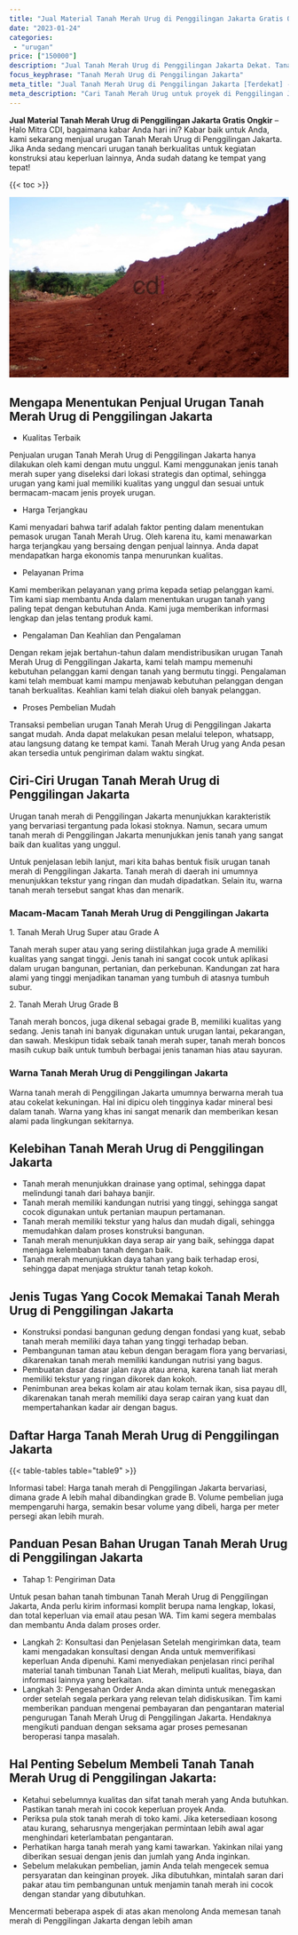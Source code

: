 ```yaml
---
title: "Jual Material Tanah Merah Urug di Penggilingan Jakarta Gratis Ongkir"
date: "2023-01-24"
categories:
 - "urugan"
price: ["150000"]
description: "Jual Tanah Merah Urug di Penggilingan Jakarta Dekat. Tanah Merah Urug ini sering dipakai dalam proyek konstruksi sebagai bahan urugan yang berkualitas dan tepat guna. Kontak kami untuk mendapatkan informasi lebih lanjut."
focus_keyphrase: "Tanah Merah Urug di Penggilingan Jakarta"
meta_title: "Jual Tanah Merah Urug di Penggilingan Jakarta [Terdekat] - CDI"
meta_description: "Cari Tanah Merah Urug untuk proyek di Penggilingan Jakarta? Kami menyediakan Tanah Merah Urug berkualitas untuk penimbunan lahan. Raih penawaran terbaik sekarang."
---
```


**Jual Material Tanah Merah Urug di Penggilingan Jakarta Gratis Ongkir** – Halo Mitra CDI, bagaimana kabar Anda hari ini? Kabar baik untuk Anda, kami sekarang menjual urugan Tanah Merah Urug di Penggilingan Jakarta. Jika Anda sedang mencari urugan tanah berkualitas untuk kegiatan konstruksi atau keperluan lainnya, Anda sudah datang ke tempat yang tepat!

{{< toc >}}

![Jual Material Tanah Merah Urug di Penggilingan Jakarta Gratis Ongkir](/images/tanah/tanah-urug-06.jpg)

## Mengapa Menentukan Penjual Urugan Tanah Merah Urug di Penggilingan Jakarta

*   Kualitas Terbaik

Penjualan urugan Tanah Merah Urug di Penggilingan Jakarta hanya dilakukan oleh kami dengan mutu unggul. Kami menggunakan jenis tanah merah super yang diseleksi dari lokasi strategis dan optimal, sehingga urugan yang kami jual memiliki kualitas yang unggul dan sesuai untuk bermacam-macam jenis proyek urugan.

*   Harga Terjangkau

Kami menyadari bahwa tarif adalah faktor penting dalam menentukan pemasok urugan Tanah Merah Urug. Oleh karena itu, kami menawarkan harga terjangkau yang bersaing dengan penjual lainnya. Anda dapat mendapatkan harga ekonomis tanpa menurunkan kualitas.
*   Pelayanan Prima

Kami memberikan pelayanan yang prima kepada setiap pelanggan kami. Tim kami siap membantu Anda dalam menentukan urugan tanah yang paling tepat dengan kebutuhan Anda. Kami juga memberikan informasi lengkap dan jelas tentang produk kami.
*   Pengalaman Dan Keahlian dan Pengalaman

Dengan rekam jejak bertahun-tahun dalam mendistribusikan urugan Tanah Merah Urug di Penggilingan Jakarta, kami telah mampu memenuhi kebutuhan pelanggan kami dengan tanah yang bermutu tinggi. Pengalaman kami telah membuat kami mampu menjawab kebutuhan pelanggan dengan tanah berkualitas. Keahlian kami telah diakui oleh banyak pelanggan.
*   Proses Pembelian Mudah

Transaksi pembelian urugan Tanah Merah Urug di Penggilingan Jakarta sangat mudah. Anda dapat melakukan pesan melalui telepon, whatsapp, atau langsung datang ke tempat kami. Tanah Merah Urug yang Anda pesan akan tersedia untuk pengiriman dalam waktu singkat.

## Ciri-Ciri Urugan Tanah Merah Urug di Penggilingan Jakarta

Urugan tanah merah di Penggilingan Jakarta menunjukkan karakteristik yang bervariasi tergantung pada lokasi stoknya. Namun, secara umum tanah merah di Penggilingan Jakarta menunjukkan jenis tanah yang sangat baik dan kualitas yang unggul.

Untuk penjelasan lebih lanjut, mari kita bahas bentuk fisik urugan tanah merah di Penggilingan Jakarta. Tanah merah di daerah ini umumnya menunjukkan tekstur yang ringan dan mudah dipadatkan. Selain itu, warna tanah merah tersebut sangat khas dan menarik.

### Macam-Macam Tanah Merah Urug di Penggilingan Jakarta

1\. Tanah Merah Urug Super atau Grade A

Tanah merah super atau yang sering diistilahkan juga grade A memiliki kualitas yang sangat tinggi. Jenis tanah ini sangat cocok untuk aplikasi dalam urugan bangunan, pertanian, dan perkebunan. Kandungan zat hara alami yang tinggi menjadikan tanaman yang tumbuh di atasnya tumbuh subur.

2\. Tanah Merah Urug Grade B

Tanah merah boncos, juga dikenal sebagai grade B, memiliki kualitas yang sedang. Jenis tanah ini banyak digunakan untuk urugan lantai, pekarangan, dan sawah. Meskipun tidak sebaik tanah merah super, tanah merah boncos masih cukup baik untuk tumbuh berbagai jenis tanaman hias atau sayuran.

### Warna Tanah Merah Urug di Penggilingan Jakarta

Warna tanah merah di Penggilingan Jakarta umumnya berwarna merah tua atau cokelat kekuningan. Hal ini dipicu oleh tingginya kadar mineral besi dalam tanah. Warna yang khas ini sangat menarik dan memberikan kesan alami pada lingkungan sekitarnya.

## Kelebihan Tanah Merah Urug di Penggilingan Jakarta

*   Tanah merah menunjukkan drainase yang optimal, sehingga dapat melindungi tanah dari bahaya banjir.
*   Tanah merah memiliki kandungan nutrisi yang tinggi, sehingga sangat cocok digunakan untuk pertanian maupun pertamanan.
*   Tanah merah memiliki tekstur yang halus dan mudah digali, sehingga memudahkan dalam proses konstruksi bangunan.
*   Tanah merah menunjukkan daya serap air yang baik, sehingga dapat menjaga kelembaban tanah dengan baik.
*   Tanah merah menunjukkan daya tahan yang baik terhadap erosi, sehingga dapat menjaga struktur tanah tetap kokoh.

## Jenis Tugas Yang Cocok Memakai Tanah Merah Urug di Penggilingan Jakarta

*   Konstruksi pondasi bangunan gedung dengan fondasi yang kuat, sebab tanah merah memiliki daya tahan yang tinggi terhadap beban.
*   Pembangunan taman atau kebun dengan beragam flora yang bervariasi, dikarenakan tanah merah memiliki kandungan nutrisi yang bagus.
*   Pembuatan dasar dasar jalan raya atau arena, karena tanah liat merah memiliki tekstur yang ringan dikorek dan kokoh.
*   Penimbunan area bekas kolam air atau kolam ternak ikan, sisa payau dll, dikarenakan tanah merah memiliki daya serap cairan yang kuat dan mempertahankan kadar air dengan bagus.

## Daftar Harga Tanah Merah Urug di Penggilingan Jakarta

{{< table-tables table="table9" >}}

Informasi tabel: Harga tanah merah di Penggilingan Jakarta bervariasi, dimana grade A lebih mahal dibandingkan grade B. Volume pembelian juga mempengaruhi harga, semakin besar volume yang dibeli, harga per meter persegi akan lebih murah.

## Panduan Pesan Bahan Urugan Tanah Merah Urug di Penggilingan Jakarta

*   Tahap 1: Pengiriman Data

Untuk pesan bahan tanah timbunan Tanah Merah Urug di Penggilingan Jakarta, Anda perlu kirim informasi komplit berupa nama lengkap, lokasi, dan total keperluan via email atau pesan WA. Tim kami segera membalas dan membantu Anda dalam proses order.
*   Langkah 2: Konsultasi dan Penjelasan
Setelah mengirimkan data, team kami mengadakan konsultasi dengan Anda untuk memverifikasi keperluan Anda dipenuhi. Kami menyediakan penjelasan rinci perihal material tanah timbunan Tanah Liat Merah, meliputi kualitas, biaya, dan informasi lainnya yang berkaitan.
*   Langkah 3: Pengesahan Order
Anda akan diminta untuk menegaskan order setelah segala perkara yang relevan telah didiskusikan. Tim kami memberikan panduan mengenai pembayaran dan pengantaran material pengurugan Tanah Merah Urug di Penggilingan Jakarta. Hendaknya mengikuti panduan dengan seksama agar proses pemesanan beroperasi tanpa masalah.

## Hal Penting Sebelum Membeli Tanah Tanah Merah Urug di Penggilingan Jakarta:

*   Ketahui sebelumnya kualitas dan sifat tanah merah yang Anda butuhkan. Pastikan tanah merah ini cocok keperluan proyek Anda.
*   Periksa pula stok tanah merah di toko kami. Jika ketersediaan kosong atau kurang, seharusnya mengerjakan permintaan lebih awal agar menghindari keterlambatan pengantaran.
*   Perhatikan harga tanah merah yang kami tawarkan. Yakinkan nilai yang diberikan sesuai dengan jenis dan jumlah yang Anda inginkan.
*   Sebelum melakukan pembelian, jamin Anda telah mengecek semua persyaratan dan keinginan proyek. Jika dibutuhkan, mintalah saran dari pakar atau tim pembangunan untuk menjamin tanah merah ini cocok dengan standar yang dibutuhkan.

Mencermati beberapa aspek di atas akan menolong Anda memesan tanah merah di Penggilingan Jakarta dengan lebih aman